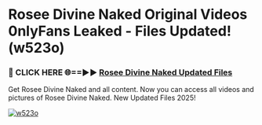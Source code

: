 # Rosee Divine Naked Original Videos 0nlyFans Leaked - Files Updated! (w523o)

<h3>🔴 CLICK HERE 🌐==►► <a href="https://tinyurl.com/yckcrads" rel="nofollow">Rosee Divine Naked Updated Files</a></h3>

Get Rosee Divine Naked and all content. Now you can access all videos and pictures of Rosee Divine Naked. New Updated Files 2025!

[![w523o](https://i.imgur.com/hpKpOFt.gif)](https://tinyurl.com/yckcrads)
